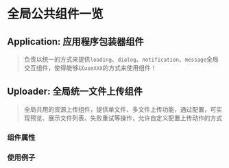 # 全局公共组件一览

## Application: 应用程序包装器组件
> 负责以统一的方式来提供`loading`、`dialog`、`notification`、`message`全局交互组件，使得能够以`useXXX`的方式来使用组件！

## Uploader: 全局统一文件上传组件
> 全局共用的资源上传组件，提供单文件、多文件上传功能，通过配置，可实现预览、展示文件列表、失败重试等操作，允许自定义配置上传动作的方式

### 组件属性

### 使用例子